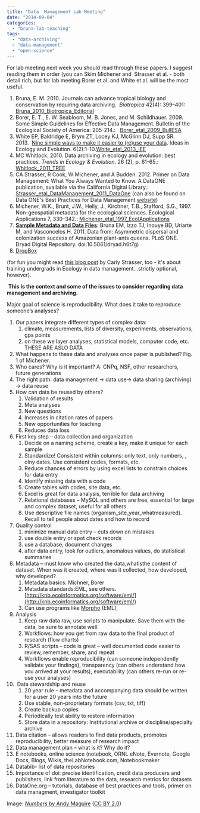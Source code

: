 ```yaml
---
title: "Data  Management Lab Meeting"
date: "2014-09-04"
categories: 
  - "bruna-lab-teaching"
tags: 
  - "data-archiving"
  - "data-management"
  - "open-science"
---
```


For lab meeting next week you should read through these papers. I suggest reading them in order (you can Skim Michener and  Strasser et al. - both detail rich, but for lab meeting Borer et al. and White et al. will be the most useful.

1. Bruna, E. M. 2010. Journals can advance tropical biology and conservation by requiring data archiving.  _Biotropica_ 42(4): 399–401: [Bruna\_2010\_Biotropica\_Editorial](http://brunalab.org/wp-content/uploads/2014/09/Bruna_2010_Biotropica_Editorial.pdf)
2. Borer, E. T., E. W. Seabloom, M. B. Jones, and M. Schildhauer. 2009. Some Simple Guidelines for Effective Data Management. Bulletin of the Ecological Society of America: 205-214.:   [Borer\_etal\_2009\_BullESA](http://brunalab.org/wp-content/uploads/2014/09/Borer_etal_2009_BullESA.pdf)
3. White EP, Baldridge E, Brym ZT, Locey KJ, McGlinn DJ, Supp SR.  2013.  [Nine simple ways to make it easier to (re)use your data](http://library.queensu.ca/ojs/index.php/IEE/article/view/4608). Ideas in Ecology and Evolution. 6(2):1-10.[White\_etal\_2013\_IEE](http://brunalab.org/wp-content/uploads/2014/09/White_etal_2013_IEE.pdf)
4. MC Whitlock. 2010. Data archiving in ecology and evolution: best practices. _Trends in Ecology & Evolution_. 26 (2), p. 61-65.: [Whitlock\_2011\_TREE](http://brunalab.org/wp-content/uploads/2014/09/Whitlock_2011_TREE.pdf)
5. CA Strasser, R Cook, W Michener, and A Budden. 2012. Primer on Data Management: What You Always Wanted to Know. A DataONE publication, available via the California Digital Library.: [Strasser\_etal\_DataManagement\_2011\_DataOne](http://brunalab.org/wp-content/uploads/2014/09/Strasser_etal_DataManagement_2011_DataOne.pdf) (can also be found on Data ONE's Best Practices for Data Management [website](https://www.dataone.org/best-practices))
6. Michener, W.K., Brunt, J.W., Helly, J., Kirchner, T.B., Stafford, S.G., 1997. Non-geospatial metadata for the ecological sciences. Ecological Applications 7, 330–342.: [Michener\_etal\_1997\_EcolApplications](http://brunalab.org/wp-content/uploads/2014/09/Michener_etal_1997_EcolApplications.pdf)
7. [**Sample Metadata and Data Files**](http://datadryad.org/resource/doi:10.5061/dryad.h6t7g): Bruna EM, Izzo TJ, Inouye BD, Uriarte M, and Vasconcelos H. 2011. Data from: Asymmetric dispersal and colonization success of Amazonian plant-ants queens. PLoS ONE. Dryad Digital Repository. doi:10.5061/dryad.h6t7g)
8. [DropBox](https://www.dropbox.com/sh/ovnro8n8q24kyl6/AACGEe75dzHIXrt3FYioZ_4_a?dl=0)

(for fun you might read [this blog post](http://datapub.cdlib.org/2013/02/07/data-management-education/) by Carly Strasser, too - it's about training undergrads in Ecology in data management...strictly optional, however).

 **This is the context and some of the issues to consider regarding data management and archiving.**

Major goal of science is reproducibility. What does it take to reproduce someone’s analyses?

1. Our papers integrate different types of complex data:
    1. climate, measurements, lists of diversity, experiments, observations, gps points
    2. on these we layer analyses, statistical models, computer code, etc. THESE ARE ASLO DATA
2. What happens to these data and analyses once paper is published? Fig. 1 of Michener.
3. Who cares? Why is it important? A: CNPq, NSF, other researchers, future generations
4. The right path: data management -> data use-> data sharing (archiving) -> data reuse
5. How can data be reused by others?
    1. Validation of results
    2. Meta analyses
    3. New questions
    4. Increases in citation rates of papers
    5. New opportunities for teaching
    6. Reduces data loss
6. First key step – data collection and organization
    1. Decide on a naming scheme, create a key, make it unique for each sample
    2. Standardize! Consistent within columns: only text, only numbers, , olny dates. Use consistent codes, formats, etc.
    3. Reduce chances of errors by using excel lists to constrain choices for data entry
    4. Identify missing data with a code
    5. Create tables with codes, site data, etc.
    6. Excel is great for data analysis, terrible for data archiving
    7. Relational databases – MySQL and others are free, essential for large and complex dataset, useful for all others
    8. Use descriptive file names (organism\_site\_year\_whatmeasured). Recall to tell people about dates and how to record
7. Quality control
    1. minimize manual data entry – cuts down on mistakes
    2. use double entry or spot check records
    3. use a database, document changes
    4. after data entry, look for outliers, anomalous values, do statistical summaries
8. Metadata – must know who created the data,whatisthe content of dataset. When was it created, where was it collected, how developed, why developed?
    1. Metadata basics: Michner, Borer
    2. Metadata standards:EML, see others.   [http://knb.ecoinformatics.org/software/eml/](http://knb.ecoinformatics.org/software/eml/)
    3. Can use programs like [Morpho](https://www.dataone.org/software-tools/morpho) (EML),
9. Analysis
    1. Keep raw data raw, use scripts to manipulate. Save them with the data, be sure to annotate well.
    2. Workflows: how you get from raw data to the final product of research (flow charts)
    3. R/SAS scripts – code is great – well documented code easier to review, remember, share, and repeat
    4. Workflows enable reproducibility (can someone independently validate your findings), transparency (can others understand how you arrived at your results), executability (can others re-run or re-use your analyses)
10.  Data stewardship and reuse
    1. 20 year rule – metadata and accompanying data should be written for a user 20 years into the future
    2. Use stable, non-proprietary formats (csv, txt, tiff)
    3. Create backup copies
    4. Periodically test ability to restore information
    5. Store data in a repository: Institutional archive or discipline/specialty archive
11. Data citation – allows readers to find data products, promotes reproducibility, better measure of research impact
12. Data management plan – what is it? Why do it?
13. E notebooks, online science (notebook, ORNL eNote, Evernote, Google Docs, Blogs, Wikis, theLabNotebook.com, Notebookmaker
14. Databib- list of data repositories
15. Importance of doi: precise identification, credit data producers and publishers, link from literature to the data, research metrics for datasets
16. DataOne.org – tutorials, database of best practices and tools, primer on data managment, investigator toolkit

Image: [_Numbers_ by Andy Maguire](https://www.flickr.com/photos/andymag/10947544804/in/photolist-hFp2Eu-ZZpp-oFSiZZ-ifz6wb-DNnYH-cxQS1s-cQaNRQ-MKtqQ-6B5xnC-5pp76g-fmHjf2-5CLx4U-cQaNbG-axZ5BR-4vRmLx-e9qvGs-63Bumf-7Dpz8d-ca3dTQ-favGwY-ogCaxD-7BsRVK-4et6Ko-b8x1m2-cdkJ3L-6hkJWo-5oWtpp-5TeoHJ-bYSYDU-8cXnZa-7ixpfM-agcarV-bqa3wy-7Rw54C-dgNYry-cdkJ4A-cdkHUd-bVYosr-dVCk39-dFbyv8-dh3UaM-h3vDQN-5brvhC-26hoV8-bQojap-6JK1fN-61QCrn-fS7zyA-9Bv1ED-75WmeY) ([CC BY 2.0](https://creativecommons.org/licenses/by/2.0/))
